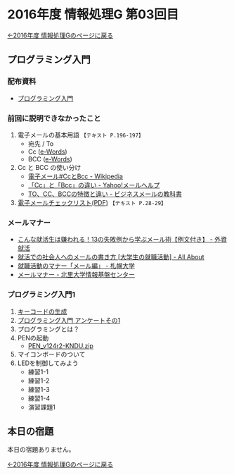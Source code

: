 #  2016年度 情報処理G 第03回目

[←2016年度 情報処理Gのページに戻る](#!lecture/2016infoG.md)

## プログラミング入門

### 配布資料

- [プログラミング入門](programming.pdf)

### 前回に説明できなかったこと

1. 電子メールの基本用語 `【テキスト P.196-197】`
	- 宛先 / To
	- Cc ([e-Words](http://e-words.jp/w/CC-1.html))
	- BCC ([e-Words](http://e-words.jp/w/BCC.html))
2. Cc と BCC の使い分け
	- [電子メール#CcとBcc - Wikipedia](https://ja.wikipedia.org/wiki/電子メール#Cc.E3.81.A8Bcc)
	- [「Cc」と「Bcc」の違い - Yahoo!メールヘルプ](http://www.yahoo-help.jp/app/answers/detail/a_id/80491/p/622)
	- [TO、CC、BCCの特徴と違い - ビジネスメールの教科書](http://business-mail.jp/technique/to-cc-bcc)
3. [電子メールチェックリスト(PDF)](
http://www.tomo.gr.jp/internet/pdf/sheet_2_1.pdf) `【テキスト P.28-29】`

### メールマナー

- [こんな就活生は嫌われる！13の失敗例から学ぶメール術【例文付き】 - 外資就活](http://gaishishukatsu.com/archives/33474)
- [就活での社会人へのメールの書き方 [大学生の就職活動] - All About](http://allabout.co.jp/gm/gc/313647/)
- [就職活動のマナー「メール編」 - 札幌大学](http://www.sapporo-u.ac.jp/employment/manner/manner03.html)
- [メールマナー - 北里大学情報基盤センター](https://www.kitasato-u.ac.jp/knc/mail/manner)

### プログラミング入門1

1. [キーコードの生成](https://xdncl.github.io/kndu/keyCode/)
2. [プログラミング入門 アンケートその1](https://goo.gl/forms/ftTQMrcFo7ecYoax2)
3. プログラミングとは？
4. PENの起動
	- [PEN_v124r2-KNDU.zip](http://www.media.osaka-cu.ac.jp/PEN/files/PEN_Archive/PEN_v124r2-KNDU.zip)
5. マイコンボードのついて
6. LEDを制御してみよう
	- 練習1-1
	- 練習1-2
	- 練習1-3
	- 練習1-4
	- 演習課題1

## 本日の宿題

本日の宿題ありません。

[←2016年度 情報処理Gのページに戻る](#!lecture/2016infoG.md)
